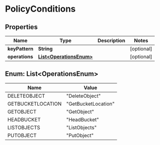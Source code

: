 
# PolicyConditions

## Properties
Name | Type | Description | Notes
------------ | ------------- | ------------- | -------------
**keyPattern** | **String** |  |  [optional]
**operations** | [**List&lt;OperationsEnum&gt;**](#List&lt;OperationsEnum&gt;) |  |  [optional]


<a name="List<OperationsEnum>"></a>
## Enum: List&lt;OperationsEnum&gt;
Name | Value
---- | -----
DELETEOBJECT | &quot;DeleteObject&quot;
GETBUCKETLOCATION | &quot;GetBucketLocation&quot;
GETOBJECT | &quot;GetObject&quot;
HEADBUCKET | &quot;HeadBucket&quot;
LISTOBJECTS | &quot;ListObjects&quot;
PUTOBJECT | &quot;PutObject&quot;



